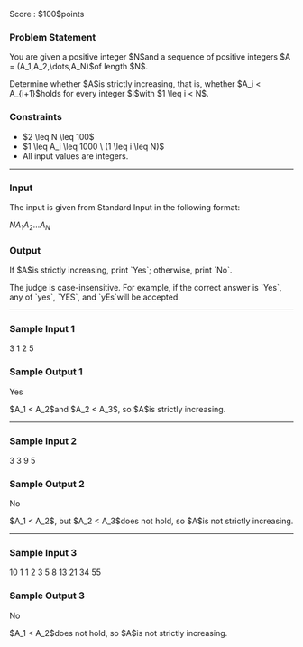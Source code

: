 
<div>

<span>

<span>

<p>
Score : $100$points
</p>

<div>

<section>

### **Problem Statement**

<p>
You are given a positive integer $N$and a sequence of positive integers $A = (A_1,A_2,\dots,A_N)$of length $N$.
</p>

<p>
Determine whether $A$is strictly increasing, that is, whether $A_i < A_{i+1}$holds for every integer $i$with $1 \leq i < N$.
</p>

</section>

</div>

<div>

<section>

### **Constraints**

<ul>

<li>
$2 \leq N \leq 100$
</li>

<li>
$1 \leq A_i \leq 1000 \ (1 \leq i \leq N)$
</li>

<li>
All input values are integers.
</li>

</ul>

</section>

</div>

---

<div>

<div>

<section>

### **Input**

<p>
The input is given from Standard Input in the following format:
</p>

<div>

$N$$A_1$$A_2$$\dots$$A_N$
</div>

</section>

</div>

<div>

<section>

### **Output**

<p>
If $A$is strictly increasing, print `Yes`; otherwise, print `No`.
</p>

<p>
The judge is case-insensitive. For example, if the correct answer is `Yes`, any of `yes`, `YES`, and `yEs`will be accepted.
</p>

</section>

</div>

</div>

---

<div>

<section>

### **Sample Input 1**

<div>

3
1 2 5

</div>

</section>

</div>

<div>

<section>

### **Sample Output 1**

<div>

Yes

</div>

<p>
$A_1 < A_2$and $A_2 < A_3$, so $A$is strictly increasing.
</p>

</section>

</div>

---

<div>

<section>

### **Sample Input 2**

<div>

3
3 9 5

</div>

</section>

</div>

<div>

<section>

### **Sample Output 2**

<div>

No

</div>

<p>
$A_1 < A_2$, but $A_2 < A_3$does not hold, so $A$is not strictly increasing.
</p>

</section>

</div>

---

<div>

<section>

### **Sample Input 3**

<div>

10
1 1 2 3 5 8 13 21 34 55

</div>

</section>

</div>

<div>

<section>

### **Sample Output 3**

<div>

No

</div>

<p>
$A_1 < A_2$does not hold, so $A$is not strictly increasing.
</p>

</section>

</div>

</span>

</span>

</div>
